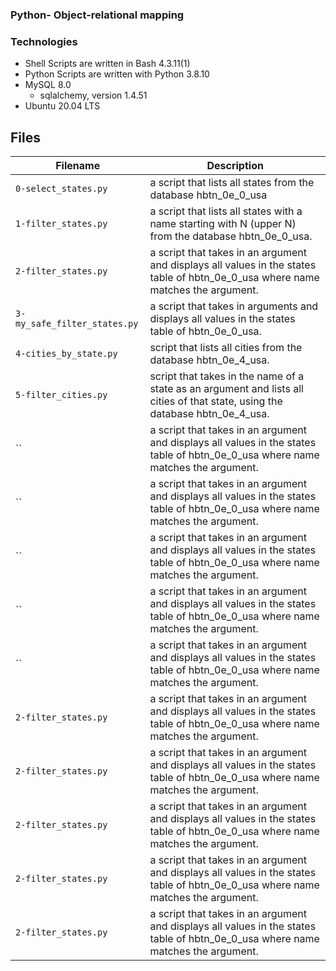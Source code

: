 ### 
### Python-  Object-relational mapping


### Technologies

- Shell Scripts are written in Bash 4.3.11(1)
-  Python Scripts are written with Python 3.8.10
- MySQL 8.0
  - sqlalchemy, version 1.4.51
- Ubuntu 20.04 LTS
   

## Files
| Filename | Description |
| -------- | ----------- |
| `0-select_states.py` | a script that lists all states from the database hbtn_0e_0_usa |
| `1-filter_states.py` |   a script that lists all states with a name starting with N (upper N) from the database hbtn_0e_0_usa. |
| `2-filter_states.py` | a script that takes in an argument and displays all values in the states table of hbtn_0e_0_usa where name matches the argument. |
| `3-my_safe_filter_states.py` | a script that takes in arguments and displays all values in the states table of hbtn_0e_0_usa. |
| `4-cities_by_state.py` | script that lists all cities from the database hbtn_0e_4_usa. |
| `5-filter_cities.py` | script that takes in the name of a state as an argument and lists all cities of that state, using the database hbtn_0e_4_usa. |
| `` | a script that takes in an argument and displays all values in the states table of hbtn_0e_0_usa where name matches the argument. |
| `` | a script that takes in an argument and displays all values in the states table of hbtn_0e_0_usa where name matches the argument. |
| `` | a script that takes in an argument and displays all values in the states table of hbtn_0e_0_usa where name matches the argument. |
| `` | a script that takes in an argument and displays all values in the states table of hbtn_0e_0_usa where name matches the argument. |
| `` | a script that takes in an argument and displays all values in the states table of hbtn_0e_0_usa where name matches the argument. |
| `2-filter_states.py` | a script that takes in an argument and displays all values in the states table of hbtn_0e_0_usa where name matches the argument. |
| `2-filter_states.py` | a script that takes in an argument and displays all values in the states table of hbtn_0e_0_usa where name matches the argument. |
| `2-filter_states.py` | a script that takes in an argument and displays all values in the states table of hbtn_0e_0_usa where name matches the argument. |
| `2-filter_states.py` | a script that takes in an argument and displays all values in the states table of hbtn_0e_0_usa where name matches the argument. |
| `2-filter_states.py` | a script that takes in an argument and displays all values in the states table of hbtn_0e_0_usa where name matches the argument. |